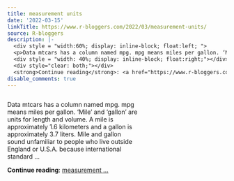 ```yaml
---
title: measurement units
date: '2022-03-15'
linkTitle: https://www.r-bloggers.com/2022/03/measurement-units/
source: R-bloggers
description: |-
  <div style = "width:60%; display: inline-block; float:left; ">
  <p>Data mtcars has a column named mpg. mpg means miles per gallon. ‘Mile’ and ‘gallon’ are units for length and volume. A mile is approximately 1.6 kilometers and a gallon is approximately 3.7 liters. Mile and gallon sound unfamiliar to people who live outside England or U.S.A. because international standard ...</p></div>
  <div style = "width: 40%; display: inline-block; float:right;"></div>
  <div style="clear: both;"></div>
  <strong>Continue reading</strong>: <a href="https://www.r-bloggers.com/2022/03/measurement-units/">measurement ...
disable_comments: true
---
```

<div style = "width:60%; display: inline-block; float:left; ">
<p>Data mtcars has a column named mpg. mpg means miles per gallon. ‘Mile’ and ‘gallon’ are units for length and volume. A mile is approximately 1.6 kilometers and a gallon is approximately 3.7 liters. Mile and gallon sound unfamiliar to people who live outside England or U.S.A. because international standard ...</p></div>
<div style = "width: 40%; display: inline-block; float:right;"></div>
<div style="clear: both;"></div>
<strong>Continue reading</strong>: <a href="https://www.r-bloggers.com/2022/03/measurement-units/">measurement ...